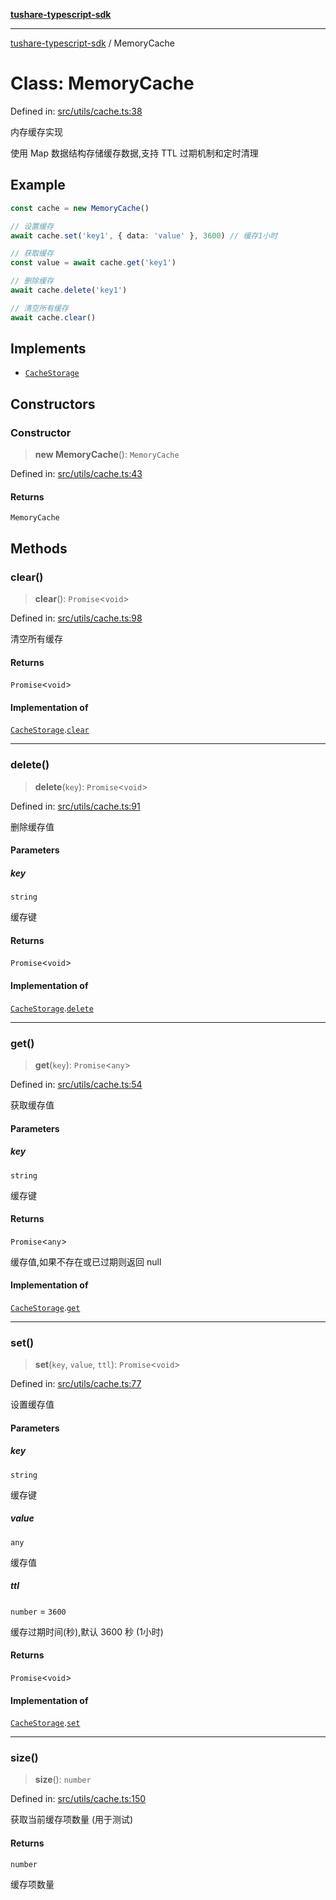 [**tushare-typescript-sdk**](../index.md)

***

[tushare-typescript-sdk](../index.md) / MemoryCache

# Class: MemoryCache

Defined in: [src/utils/cache.ts:38](https://github.com/hestudy/tushare-typescript-sdk/blob/c090018fe8d4baaa005cb4cd1e2cbe013fd57cc7/src/utils/cache.ts#L38)

内存缓存实现

使用 Map 数据结构存储缓存数据,支持 TTL 过期机制和定时清理

## Example

```typescript
const cache = new MemoryCache()

// 设置缓存
await cache.set('key1', { data: 'value' }, 3600) // 缓存1小时

// 获取缓存
const value = await cache.get('key1')

// 删除缓存
await cache.delete('key1')

// 清空所有缓存
await cache.clear()
```

## Implements

- [`CacheStorage`](../interfaces/CacheStorage.md)

## Constructors

### Constructor

> **new MemoryCache**(): `MemoryCache`

Defined in: [src/utils/cache.ts:43](https://github.com/hestudy/tushare-typescript-sdk/blob/c090018fe8d4baaa005cb4cd1e2cbe013fd57cc7/src/utils/cache.ts#L43)

#### Returns

`MemoryCache`

## Methods

### clear()

> **clear**(): `Promise`\<`void`\>

Defined in: [src/utils/cache.ts:98](https://github.com/hestudy/tushare-typescript-sdk/blob/c090018fe8d4baaa005cb4cd1e2cbe013fd57cc7/src/utils/cache.ts#L98)

清空所有缓存

#### Returns

`Promise`\<`void`\>

#### Implementation of

[`CacheStorage`](../interfaces/CacheStorage.md).[`clear`](../interfaces/CacheStorage.md#clear)

***

### delete()

> **delete**(`key`): `Promise`\<`void`\>

Defined in: [src/utils/cache.ts:91](https://github.com/hestudy/tushare-typescript-sdk/blob/c090018fe8d4baaa005cb4cd1e2cbe013fd57cc7/src/utils/cache.ts#L91)

删除缓存值

#### Parameters

##### key

`string`

缓存键

#### Returns

`Promise`\<`void`\>

#### Implementation of

[`CacheStorage`](../interfaces/CacheStorage.md).[`delete`](../interfaces/CacheStorage.md#delete)

***

### get()

> **get**(`key`): `Promise`\<`any`\>

Defined in: [src/utils/cache.ts:54](https://github.com/hestudy/tushare-typescript-sdk/blob/c090018fe8d4baaa005cb4cd1e2cbe013fd57cc7/src/utils/cache.ts#L54)

获取缓存值

#### Parameters

##### key

`string`

缓存键

#### Returns

`Promise`\<`any`\>

缓存值,如果不存在或已过期则返回 null

#### Implementation of

[`CacheStorage`](../interfaces/CacheStorage.md).[`get`](../interfaces/CacheStorage.md#get)

***

### set()

> **set**(`key`, `value`, `ttl`): `Promise`\<`void`\>

Defined in: [src/utils/cache.ts:77](https://github.com/hestudy/tushare-typescript-sdk/blob/c090018fe8d4baaa005cb4cd1e2cbe013fd57cc7/src/utils/cache.ts#L77)

设置缓存值

#### Parameters

##### key

`string`

缓存键

##### value

`any`

缓存值

##### ttl

`number` = `3600`

缓存过期时间(秒),默认 3600 秒 (1小时)

#### Returns

`Promise`\<`void`\>

#### Implementation of

[`CacheStorage`](../interfaces/CacheStorage.md).[`set`](../interfaces/CacheStorage.md#set)

***

### size()

> **size**(): `number`

Defined in: [src/utils/cache.ts:150](https://github.com/hestudy/tushare-typescript-sdk/blob/c090018fe8d4baaa005cb4cd1e2cbe013fd57cc7/src/utils/cache.ts#L150)

获取当前缓存项数量 (用于测试)

#### Returns

`number`

缓存项数量
